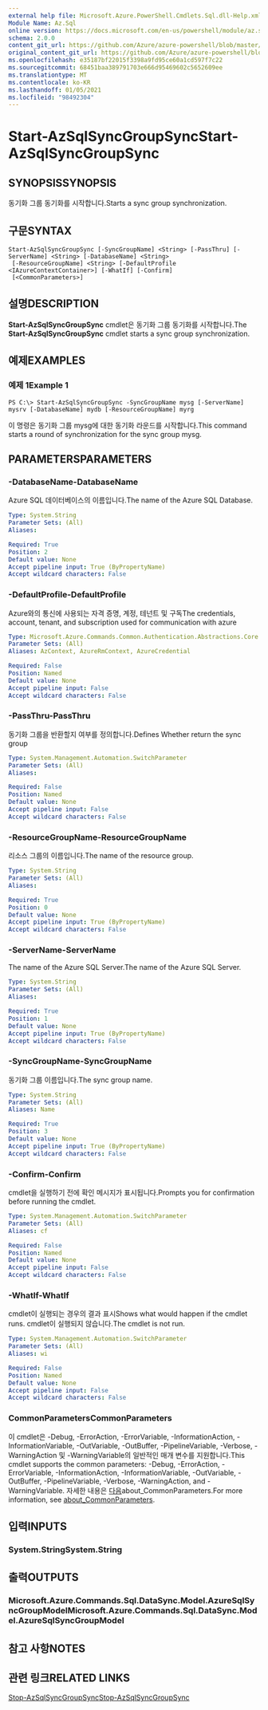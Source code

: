 ```yaml
---
external help file: Microsoft.Azure.PowerShell.Cmdlets.Sql.dll-Help.xml
Module Name: Az.Sql
online version: https://docs.microsoft.com/en-us/powershell/module/az.sql/start-azsqlsyncgroupsync
schema: 2.0.0
content_git_url: https://github.com/Azure/azure-powershell/blob/master/src/Sql/Sql/help/Start-AzSqlSyncGroupSync.md
original_content_git_url: https://github.com/Azure/azure-powershell/blob/master/src/Sql/Sql/help/Start-AzSqlSyncGroupSync.md
ms.openlocfilehash: e35187bf22015f3398a9fd95ce60a1cd597f7c22
ms.sourcegitcommit: 68451baa389791703e666d95469602c5652609ee
ms.translationtype: MT
ms.contentlocale: ko-KR
ms.lasthandoff: 01/05/2021
ms.locfileid: "98492304"
---
```

# <span data-ttu-id="022df-101">Start-AzSqlSyncGroupSync</span><span class="sxs-lookup"><span data-stu-id="022df-101">Start-AzSqlSyncGroupSync</span></span>

## <span data-ttu-id="022df-102">SYNOPSIS</span><span class="sxs-lookup"><span data-stu-id="022df-102">SYNOPSIS</span></span>
<span data-ttu-id="022df-103">동기화 그룹 동기화를 시작합니다.</span><span class="sxs-lookup"><span data-stu-id="022df-103">Starts a sync group synchronization.</span></span>

## <span data-ttu-id="022df-104">구문</span><span class="sxs-lookup"><span data-stu-id="022df-104">SYNTAX</span></span>

```
Start-AzSqlSyncGroupSync [-SyncGroupName] <String> [-PassThru] [-ServerName] <String> [-DatabaseName] <String>
 [-ResourceGroupName] <String> [-DefaultProfile <IAzureContextContainer>] [-WhatIf] [-Confirm]
 [<CommonParameters>]
```

## <span data-ttu-id="022df-105">설명</span><span class="sxs-lookup"><span data-stu-id="022df-105">DESCRIPTION</span></span>
<span data-ttu-id="022df-106">**Start-AzSqlSyncGroupSync** cmdlet은 동기화 그룹 동기화를 시작합니다.</span><span class="sxs-lookup"><span data-stu-id="022df-106">The **Start-AzSqlSyncGroupSync** cmdlet starts a sync group synchronization.</span></span>

## <span data-ttu-id="022df-107">예제</span><span class="sxs-lookup"><span data-stu-id="022df-107">EXAMPLES</span></span>

### <span data-ttu-id="022df-108">예제 1</span><span class="sxs-lookup"><span data-stu-id="022df-108">Example 1</span></span>
```
PS C:\> Start-AzSqlSyncGroupSync -SyncGroupName mysg [-ServerName] mysrv [-DatabaseName] mydb [-ResourceGroupName] myrg
```

<span data-ttu-id="022df-109">이 명령은 동기화 그룹 mysg에 대한 동기화 라운드를 시작합니다.</span><span class="sxs-lookup"><span data-stu-id="022df-109">This command starts a round of synchronization for the sync group mysg.</span></span>

## <span data-ttu-id="022df-110">PARAMETERS</span><span class="sxs-lookup"><span data-stu-id="022df-110">PARAMETERS</span></span>

### <span data-ttu-id="022df-111">-DatabaseName</span><span class="sxs-lookup"><span data-stu-id="022df-111">-DatabaseName</span></span>
<span data-ttu-id="022df-112">Azure SQL 데이터베이스의 이름입니다.</span><span class="sxs-lookup"><span data-stu-id="022df-112">The name of the Azure SQL Database.</span></span>

```yaml
Type: System.String
Parameter Sets: (All)
Aliases:

Required: True
Position: 2
Default value: None
Accept pipeline input: True (ByPropertyName)
Accept wildcard characters: False
```

### <span data-ttu-id="022df-113">-DefaultProfile</span><span class="sxs-lookup"><span data-stu-id="022df-113">-DefaultProfile</span></span>
<span data-ttu-id="022df-114">Azure와의 통신에 사용되는 자격 증명, 계정, 테넌트 및 구독</span><span class="sxs-lookup"><span data-stu-id="022df-114">The credentials, account, tenant, and subscription used for communication with azure</span></span>

```yaml
Type: Microsoft.Azure.Commands.Common.Authentication.Abstractions.Core.IAzureContextContainer
Parameter Sets: (All)
Aliases: AzContext, AzureRmContext, AzureCredential

Required: False
Position: Named
Default value: None
Accept pipeline input: False
Accept wildcard characters: False
```

### <span data-ttu-id="022df-115">-PassThru</span><span class="sxs-lookup"><span data-stu-id="022df-115">-PassThru</span></span>
<span data-ttu-id="022df-116">동기화 그룹을 반환할지 여부를 정의합니다.</span><span class="sxs-lookup"><span data-stu-id="022df-116">Defines Whether return the sync group</span></span>

```yaml
Type: System.Management.Automation.SwitchParameter
Parameter Sets: (All)
Aliases:

Required: False
Position: Named
Default value: None
Accept pipeline input: False
Accept wildcard characters: False
```

### <span data-ttu-id="022df-117">-ResourceGroupName</span><span class="sxs-lookup"><span data-stu-id="022df-117">-ResourceGroupName</span></span>
<span data-ttu-id="022df-118">리소스 그룹의 이름입니다.</span><span class="sxs-lookup"><span data-stu-id="022df-118">The name of the resource group.</span></span>

```yaml
Type: System.String
Parameter Sets: (All)
Aliases:

Required: True
Position: 0
Default value: None
Accept pipeline input: True (ByPropertyName)
Accept wildcard characters: False
```

### <span data-ttu-id="022df-119">-ServerName</span><span class="sxs-lookup"><span data-stu-id="022df-119">-ServerName</span></span>
<span data-ttu-id="022df-120">The name of the Azure SQL Server.</span><span class="sxs-lookup"><span data-stu-id="022df-120">The name of the Azure SQL Server.</span></span>

```yaml
Type: System.String
Parameter Sets: (All)
Aliases:

Required: True
Position: 1
Default value: None
Accept pipeline input: True (ByPropertyName)
Accept wildcard characters: False
```

### <span data-ttu-id="022df-121">-SyncGroupName</span><span class="sxs-lookup"><span data-stu-id="022df-121">-SyncGroupName</span></span>
<span data-ttu-id="022df-122">동기화 그룹 이름입니다.</span><span class="sxs-lookup"><span data-stu-id="022df-122">The sync group name.</span></span>

```yaml
Type: System.String
Parameter Sets: (All)
Aliases: Name

Required: True
Position: 3
Default value: None
Accept pipeline input: True (ByPropertyName)
Accept wildcard characters: False
```

### <span data-ttu-id="022df-123">-Confirm</span><span class="sxs-lookup"><span data-stu-id="022df-123">-Confirm</span></span>
<span data-ttu-id="022df-124">cmdlet을 실행하기 전에 확인 메시지가 표시됩니다.</span><span class="sxs-lookup"><span data-stu-id="022df-124">Prompts you for confirmation before running the cmdlet.</span></span>

```yaml
Type: System.Management.Automation.SwitchParameter
Parameter Sets: (All)
Aliases: cf

Required: False
Position: Named
Default value: None
Accept pipeline input: False
Accept wildcard characters: False
```

### <span data-ttu-id="022df-125">-WhatIf</span><span class="sxs-lookup"><span data-stu-id="022df-125">-WhatIf</span></span>
<span data-ttu-id="022df-126">cmdlet이 실행되는 경우의 결과 표시</span><span class="sxs-lookup"><span data-stu-id="022df-126">Shows what would happen if the cmdlet runs.</span></span>
<span data-ttu-id="022df-127">cmdlet이 실행되지 않습니다.</span><span class="sxs-lookup"><span data-stu-id="022df-127">The cmdlet is not run.</span></span>

```yaml
Type: System.Management.Automation.SwitchParameter
Parameter Sets: (All)
Aliases: wi

Required: False
Position: Named
Default value: None
Accept pipeline input: False
Accept wildcard characters: False
```

### <span data-ttu-id="022df-128">CommonParameters</span><span class="sxs-lookup"><span data-stu-id="022df-128">CommonParameters</span></span>
<span data-ttu-id="022df-129">이 cmdlet은 -Debug, -ErrorAction, -ErrorVariable, -InformationAction, -InformationVariable, -OutVariable, -OutBuffer, -PipelineVariable, -Verbose, -WarningAction 및 -WarningVariable의 일반적인 매개 변수를 지원합니다.</span><span class="sxs-lookup"><span data-stu-id="022df-129">This cmdlet supports the common parameters: -Debug, -ErrorAction, -ErrorVariable, -InformationAction, -InformationVariable, -OutVariable, -OutBuffer, -PipelineVariable, -Verbose, -WarningAction, and -WarningVariable.</span></span> <span data-ttu-id="022df-130">자세한 내용은 [다음](http://go.microsoft.com/fwlink/?LinkID=113216)about_CommonParameters.</span><span class="sxs-lookup"><span data-stu-id="022df-130">For more information, see [about_CommonParameters](http://go.microsoft.com/fwlink/?LinkID=113216).</span></span>

## <span data-ttu-id="022df-131">입력</span><span class="sxs-lookup"><span data-stu-id="022df-131">INPUTS</span></span>

### <span data-ttu-id="022df-132">System.String</span><span class="sxs-lookup"><span data-stu-id="022df-132">System.String</span></span>

## <span data-ttu-id="022df-133">출력</span><span class="sxs-lookup"><span data-stu-id="022df-133">OUTPUTS</span></span>

### <span data-ttu-id="022df-134">Microsoft.Azure.Commands.Sql.DataSync.Model.AzureSqlSyncGroupModel</span><span class="sxs-lookup"><span data-stu-id="022df-134">Microsoft.Azure.Commands.Sql.DataSync.Model.AzureSqlSyncGroupModel</span></span>

## <span data-ttu-id="022df-135">참고 사항</span><span class="sxs-lookup"><span data-stu-id="022df-135">NOTES</span></span>

## <span data-ttu-id="022df-136">관련 링크</span><span class="sxs-lookup"><span data-stu-id="022df-136">RELATED LINKS</span></span>

[<span data-ttu-id="022df-137">Stop-AzSqlSyncGroupSync</span><span class="sxs-lookup"><span data-stu-id="022df-137">Stop-AzSqlSyncGroupSync</span></span>](./Stop-AzSqlSyncGroupSync.md)

